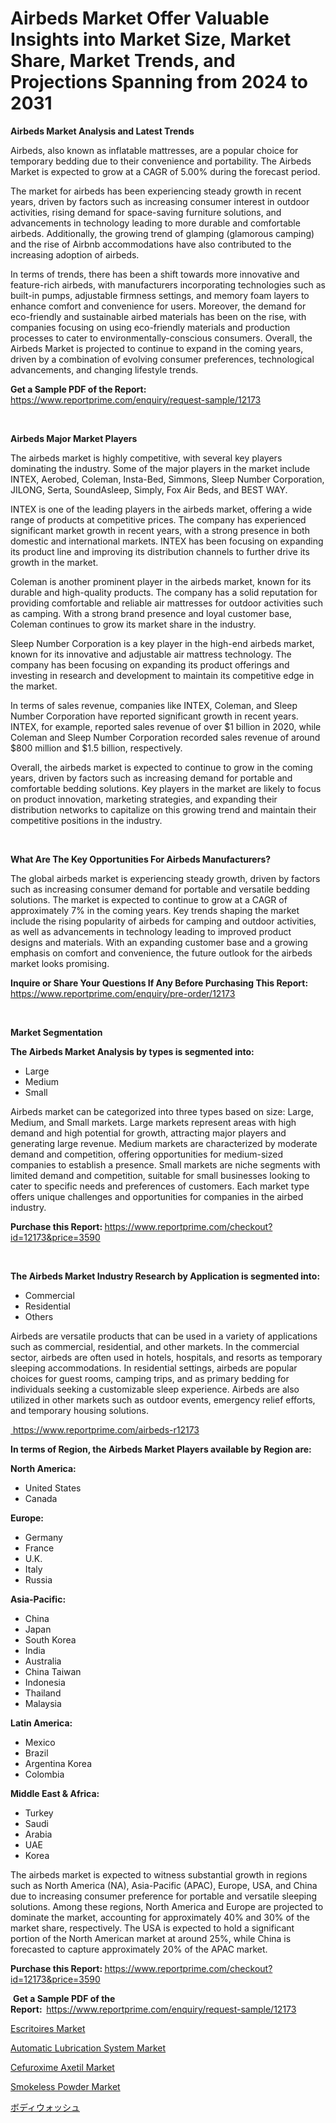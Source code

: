 <p><h1>Airbeds Market Offer Valuable Insights into Market Size, Market Share, Market Trends, and Projections Spanning from 2024 to 2031</h1></p><p><strong>Airbeds Market Analysis and Latest Trends</strong></p>
<p><p>Airbeds, also known as inflatable mattresses, are a popular choice for temporary bedding due to their convenience and portability. The Airbeds Market is expected to grow at a CAGR of 5.00% during the forecast period. </p><p>The market for airbeds has been experiencing steady growth in recent years, driven by factors such as increasing consumer interest in outdoor activities, rising demand for space-saving furniture solutions, and advancements in technology leading to more durable and comfortable airbeds. Additionally, the growing trend of glamping (glamorous camping) and the rise of Airbnb accommodations have also contributed to the increasing adoption of airbeds.</p><p>In terms of trends, there has been a shift towards more innovative and feature-rich airbeds, with manufacturers incorporating technologies such as built-in pumps, adjustable firmness settings, and memory foam layers to enhance comfort and convenience for users. Moreover, the demand for eco-friendly and sustainable airbed materials has been on the rise, with companies focusing on using eco-friendly materials and production processes to cater to environmentally-conscious consumers. Overall, the Airbeds Market is projected to continue to expand in the coming years, driven by a combination of evolving consumer preferences, technological advancements, and changing lifestyle trends.</p></p>
<p><strong>Get a Sample PDF of the Report:&nbsp;</strong> <a href="https://www.reportprime.com/enquiry/request-sample/12173">https://www.reportprime.com/enquiry/request-sample/12173</a></p>
<p>&nbsp;</p>
<p><strong>Airbeds Major Market Players</strong></p>
<p><p>The airbeds market is highly competitive, with several key players dominating the industry. Some of the major players in the market include INTEX, Aerobed, Coleman, Insta-Bed, Simmons, Sleep Number Corporation, JILONG, Serta, SoundAsleep, Simply, Fox Air Beds, and BEST WAY.</p><p>INTEX is one of the leading players in the airbeds market, offering a wide range of products at competitive prices. The company has experienced significant market growth in recent years, with a strong presence in both domestic and international markets. INTEX has been focusing on expanding its product line and improving its distribution channels to further drive its growth in the market.</p><p>Coleman is another prominent player in the airbeds market, known for its durable and high-quality products. The company has a solid reputation for providing comfortable and reliable air mattresses for outdoor activities such as camping. With a strong brand presence and loyal customer base, Coleman continues to grow its market share in the industry.</p><p>Sleep Number Corporation is a key player in the high-end airbeds market, known for its innovative and adjustable air mattress technology. The company has been focusing on expanding its product offerings and investing in research and development to maintain its competitive edge in the market.</p><p>In terms of sales revenue, companies like INTEX, Coleman, and Sleep Number Corporation have reported significant growth in recent years. INTEX, for example, reported sales revenue of over $1 billion in 2020, while Coleman and Sleep Number Corporation recorded sales revenue of around $800 million and $1.5 billion, respectively.</p><p>Overall, the airbeds market is expected to continue to grow in the coming years, driven by factors such as increasing demand for portable and comfortable bedding solutions. Key players in the market are likely to focus on product innovation, marketing strategies, and expanding their distribution networks to capitalize on this growing trend and maintain their competitive positions in the industry.</p></p>
<p>&nbsp;</p>
<p><strong>What Are The Key Opportunities For Airbeds Manufacturers?</strong></p>
<p><p>The global airbeds market is experiencing steady growth, driven by factors such as increasing consumer demand for portable and versatile bedding solutions. The market is expected to continue to grow at a CAGR of approximately 7% in the coming years. Key trends shaping the market include the rising popularity of airbeds for camping and outdoor activities, as well as advancements in technology leading to improved product designs and materials. With an expanding customer base and a growing emphasis on comfort and convenience, the future outlook for the airbeds market looks promising.</p></p>
<p><strong>Inquire or Share Your Questions If Any Before Purchasing This Report:</strong> <a href="https://www.reportprime.com/enquiry/pre-order/12173">https://www.reportprime.com/enquiry/pre-order/12173</a></p>
<p>&nbsp;</p>
<p><strong>Market Segmentation</strong></p>
<p><strong>The Airbeds Market Analysis by types is segmented into:</strong></p>
<p><ul><li>Large</li><li>Medium</li><li>Small</li></ul></p>
<p><p>Airbeds market can be categorized into three types based on size: Large, Medium, and Small markets. Large markets represent areas with high demand and high potential for growth, attracting major players and generating large revenue. Medium markets are characterized by moderate demand and competition, offering opportunities for medium-sized companies to establish a presence. Small markets are niche segments with limited demand and competition, suitable for small businesses looking to cater to specific needs and preferences of customers. Each market type offers unique challenges and opportunities for companies in the airbed industry.</p></p>
<p><strong>Purchase this Report:&nbsp;</strong><a href="https://www.reportprime.com/checkout?id=12173&price=3590">https://www.reportprime.com/checkout?id=12173&price=3590</a></p>
<p>&nbsp;</p>
<p><strong>The Airbeds Market Industry Research by Application is segmented into:</strong></p>
<p><ul><li>Commercial</li><li>Residential</li><li>Others</li></ul></p>
<p><p>Airbeds are versatile products that can be used in a variety of applications such as commercial, residential, and other markets. In the commercial sector, airbeds are often used in hotels, hospitals, and resorts as temporary sleeping accommodations. In residential settings, airbeds are popular choices for guest rooms, camping trips, and as primary bedding for individuals seeking a customizable sleep experience. Airbeds are also utilized in other markets such as outdoor events, emergency relief efforts, and temporary housing solutions.</p></p>
<p><a href="https://www.reportprime.com/airbeds-r12173">&nbsp;https://www.reportprime.com/airbeds-r12173</a></p>
<p><strong>In terms of Region, the Airbeds Market Players available by Region are:</strong></p>
<p>
    <p> <strong> North America: </strong>
        <ul>
            <li>United States</li>
            <li>Canada</li>
        </ul>
        </p> 
    <p> <strong> Europe: </strong>
        <ul>
            <li>Germany</li>
            <li>France</li>
            <li>U.K.</li>
            <li>Italy</li>
            <li>Russia</li>
        </ul>
        </p> 
    <p> <strong> Asia-Pacific: </strong>
        <ul>
            <li>China</li>
            <li>Japan</li>
            <li>South Korea</li>
            <li>India</li>
            <li>Australia</li>
            <li>China Taiwan</li>
            <li>Indonesia</li>
            <li>Thailand</li>
            <li>Malaysia</li>
        </ul>
        </p> 
    <p> <strong> Latin America: </strong>
        <ul>
            <li>Mexico</li>
            <li>Brazil</li>
            <li>Argentina Korea</li>
            <li>Colombia</li>
        </ul>
        </p> 
    <p> <strong> Middle East & Africa: </strong>
        <ul>
            <li>Turkey</li>
            <li>Saudi</li>
            <li>Arabia</li>
            <li>UAE</li>
            <li>Korea</li>
        </ul>
    </p>
    </p>
<p><p>The airbeds market is expected to witness substantial growth in regions such as North America (NA), Asia-Pacific (APAC), Europe, USA, and China due to increasing consumer preference for portable and versatile sleeping solutions. Among these regions, North America and Europe are projected to dominate the market, accounting for approximately 40% and 30% of the market share, respectively. The USA is expected to hold a significant portion of the North American market at around 25%, while China is forecasted to capture approximately 20% of the APAC market.</p></p>
<p><strong>Purchase this Report: </strong><a href="https://www.reportprime.com/checkout?id=12173&price=3590">https://www.reportprime.com/checkout?id=12173&price=3590</a></p>
<p>&nbsp;<strong>Get a Sample PDF of the Report:&nbsp;&nbsp;</strong><a href="https://www.reportprime.com/enquiry/request-sample/12173">https://www.reportprime.com/enquiry/request-sample/12173</a></p>
<p><strong></strong></p>
<p><p><a href="https://github.com/brendafegmorris532/Market-Research-Report-List-1/blob/main/escritoires-market.md">Escritoires Market</a></p><p><a href="https://issuu.com/reportprime-2/docs/automatic-lubrication-system-market-size-2030.pptx">Automatic Lubrication System Market</a></p><p><a href="https://www.linkedin.com/pulse/cefuroxime-axetil-market-size-growth-trends-statistics-amp-forecasts-ccagc">Cefuroxime Axetil Market</a></p><p><a href="https://www.linkedin.com/pulse/smokeless-powder-market-segmentation-geographical-regions-forcast-j15tc">Smokeless Powder Market</a></p><p><a href="https://medium.com/@loganchynna/%E3%83%9C%E3%83%87%E3%82%A3%E3%82%A6%E3%82%A9%E3%83%83%E3%82%B7%E3%83%A5%E5%B8%82%E5%A0%B4%E3%81%AE%E6%96%B0%E8%88%88%E3%83%88%E3%83%AC%E3%83%B3%E3%83%89%E3%81%A8%E5%B0%86%E6%9D%A5%E3%81%AE%E5%B1%95%E6%9C%9B-2024%E5%B9%B4%E3%81%8B%E3%82%892031%E5%B9%B4%E3%81%BE%E3%81%A7%E3%81%AE%E6%9C%9F%E9%96%93-9c522e162c75">ボディウォッシュ</a></p></p>